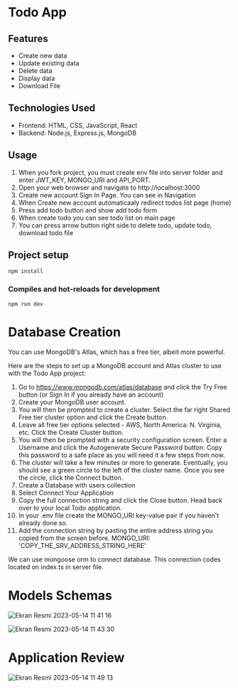 # Todo App

## Features

- Create new data
- Update existing data
- Delete data
- Display data
- Download File

## Technologies Used

- Frontend: HTML, CSS, JavaScript, React
- Backend: Node.js, Express.js, MongoDB

## Usage

1. When you fork project, you must create env file into server folder and enter JWT_KEY, MONGO_URI and API_PORT.
2. Open your web browser and navigate to http://localhost:3000
3. Create new account Sign In Page. You can see in Navigation 
4. When Create new account automaticaaly redirect todos list page (home)
5. Press add todo button and show add todo form
6. When create todo you can see todo list on main page
7. You can press arrow button right side to delete todo, update todo, download todo file

## Project setup
```
npm install
```

### Compiles and hot-reloads for development
```
npm run dev
```
# Database Creation

You can use MongoDB's Atlas, which has a free tier, albeit more powerful.

Here are the steps to set up a MongoDB account and Atlas cluster to use with the Todo App project:

1.  Go to https://www.mongodb.com/atlas/database and click the Try Free button (or Sign In if you already have an account)
2.  Create your MongoDB user account.
3.  You will then be prompted to create a cluster. Select the far right Shared Free tier cluster option and click the Create button.
4.  Leave all free tier options selected - AWS, North America: N. Virginia, etc. Click the Create Cluster button.
5.  You will then be prompted with a security configuration screen. Enter a Username and click the Autogenerate Secure Password button. Copy this password to a safe place as you will need it a few steps from now.
6.  The cluster will take a few minutes or more to generate. Eventually, you should see a green circle to the left of the cluster name. Once you see the circle, click the Connect button.
7.  Create a Database with users collection
8.  Select Connect Your Application
9.  Copy the full connection string and click the Close button. Head back over to your local Todo application.
10.  In your .env file create the MONGO_URI key-value pair if you haven't already done so.
11. Add the connection string by pasting the entire address string you copied from the screen before. MONGO_URI: 'COPY_THE_SRV_ADDRESS_STRING_HERE'

We can use mongoose orm to connect database. This connection codes located on index.ts in server file.

# Models Schemas
![Ekran Resmi 2023-05-14 11 41 16](https://github.com/emrecolak-23/express-react-todos/assets/76963353/ced58d22-5c6c-4d2e-9caa-fe2b4571c16d)

![Ekran Resmi 2023-05-14 11 43 30](https://github.com/emrecolak-23/express-react-todos/assets/76963353/ed8010c1-3585-4ebb-af81-4ea87102e961)

# Application Review

![Ekran Resmi 2023-05-14 11 49 13](https://github.com/emrecolak-23/express-react-todos/assets/76963353/7a2da953-87e2-416c-949e-27262bfca9ea)







